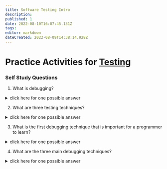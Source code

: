 ```yaml
---
title: Software Testing Intro
description: 
published: 1
date: 2022-08-10T16:07:45.131Z
tags: 
editor: markdown
dateCreated: 2022-08-09T14:38:14.928Z
---
```


# Practice Activities for [Testing](/testing/testing)



### Self Study Questions
1. What is debugging?
<details>
<summary>click here for one possible answer</summary>
  
The process of fixing errors that are disclosed by testing.
</details>

2. What are three testing techniques?
<details>
<summary>click here for one possible answer</summary>
  
**Unit Testing**, **Test Automation**, and **Functionality Testing**.
</details>

3. What is the first debugging technique that is important for a programmer to learn?
<details>
<summary>click here for one possible answer</summary>
  
The ability to read someone else's code.
</details>

4. What are the three main debugging techniques?
<details>
<summary>click here for one possible answer</summary>
  
**Manual Walkthrough**, **Print Statements**, and **Debuggers**.
</details>


